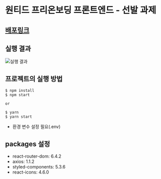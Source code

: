 # 원티드 프리온보딩 프론트엔드 - 선발 과제

## [배포링크](https://younhoso.github.io/wanted-pre-onboarding-frontend/)

## 실행 결과
![실행 결과](https://user-images.githubusercontent.com/30254570/196699750-9399fdfa-c920-4716-8335-0d92292367ea.png)

## 프로젝트의 실행 방법
```
$ npm install
$ npm start

or

$ yarn
$ yarn start
```
- 환경 변수 설정 필요(.env)

## packages 설정
- react-router-dom: 6.4.2
- axios: 1.1.2
- styled-components: 5.3.6
- react-icons: 4.6.0